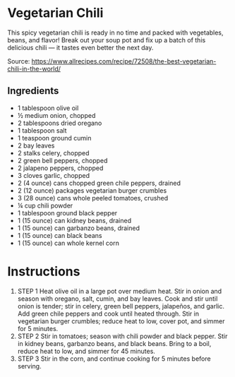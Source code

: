 # Vegetarian Chili

This spicy vegetarian chili is ready in no time and packed with vegetables, beans, and flavor! Break out your soup pot and fix up a batch of this delicious chili — it tastes even better the next day.

Source: https://www.allrecipes.com/recipe/72508/the-best-vegetarian-chili-in-the-world/

## Ingredients

- 1 tablespoon olive oil
- ½ medium onion, chopped
- 2 tablespoons dried oregano
- 1 tablespoon salt
- 1 teaspoon ground cumin
- 2 bay leaves
- 2 stalks celery, chopped
- 2 green bell peppers, chopped
- 2 jalapeno peppers, chopped
- 3 cloves garlic, chopped
- 2 (4 ounce) cans chopped green chile peppers, drained
- 2 (12 ounce) packages vegetarian burger crumbles
- 3 (28 ounce) cans whole peeled tomatoes, crushed
- ¼ cup chili powder
- 1 tablespoon ground black pepper
- 1 (15 ounce) can kidney beans, drained
- 1 (15 ounce) can garbanzo beans, drained
- 1 (15 ounce) can black beans
- 1 (15 ounce) can whole kernel corn


# Instructions

1. STEP 1 Heat olive oil in a large pot over medium heat. Stir in onion and season with oregano, salt, cumin, and bay leaves. Cook and stir until onion is tender; stir in celery, green bell peppers, jalapeños, and garlic. Add green chile peppers and cook until heated through. Stir in vegetarian burger crumbles; reduce heat to low, cover pot, and simmer for 5 minutes.
2. STEP 2 Stir in tomatoes; season with chili powder and black pepper. Stir in kidney beans, garbanzo beans, and black beans. Bring to a boil, reduce heat to low, and simmer for 45 minutes.
3. STEP 3 Stir in the corn, and continue cooking for 5 minutes before serving.
